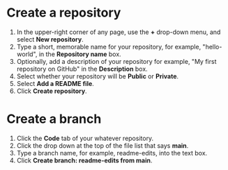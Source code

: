 # Create a repository
1. In the upper-right corner of any page, use the **+** drop-down menu, and select **New repository**.
2. Type a short, memorable name for your repository, for example, "hello-world", in the **Repository name** box. 
3. Optionally, add a description of your repository for example, "My first repository on GitHub" in the **Description** box.
4. Select whether your repository will be **Public** or **Private**.
5. Select **Add a README file**.
6. Click **Create repository**.
# Create a branch
1. Click the **Code** tab of your whatever repository.
2. Click the drop down at the top of the file list that says **main**.
3. Type a branch name, for example, readme-edits, into the text box.
4. Click **Create branch: readme-edits from main**.
